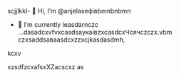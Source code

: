 scjjlkkl- 👋 Hi, I’m @anjelaseфівbmnbnbmn
- 🌱 I’m currently leasdarnczc ...dasadcxvfvxcasdsaукаівzxcasdcxЧсячсzczx.vbm
czxsaddsaваasdcxzzxcjkasdasdmh,
<!---пролdfbvcіфсчяфівфівasxasxsaxXCVsdasdczxcasdsaівsadsaіавіdcxvbvnsfdxcvфівівіsdsxcxфвфчсмaszxczxbmhgjcxzdasd
anjelase/anjelase is a ✨счм speсsdaчмasdsdciasdal ✨ repository because its `README.msd` (tasdasdasdhis file) appearsa on your GitHub profilфівe.
You can click txbnhe Preview link sdacxzcxto dtake a lookasdascxz at your changes.dasvcvdf
--->kcxv
xzsdfzcxafsxXZacscxz
as
